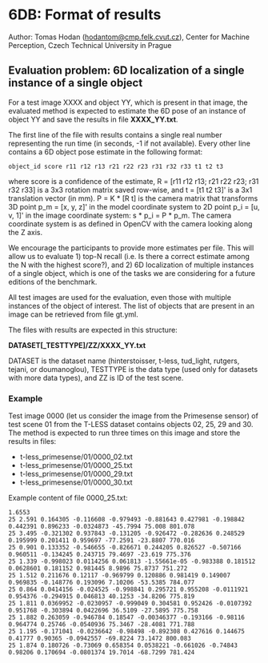 # 6DB: Format of results

Author: Tomas Hodan (hodantom@cmp.felk.cvut.cz), Center for Machine Perception,
Czech Technical University in Prague


## Evaluation problem: 6D localization of a single instance of a single object

For a test image XXXX and object YY, which is present in that image, the evaluated
method is expected to estimate the 6D pose of an instance of object YY and save
the results in file **XXXX\_YY.txt**.

The first line of the file with results contains a single real number
representing the run time (in seconds, -1 if not available). Every other line
contains a 6D object pose estimate in the following format:

```
object_id score r11 r12 r13 r21 r22 r23 r31 r32 r33 t1 t2 t3
```

where score is a confidence of the estimate, R = [r11 r12 r13; r21 r22 r23;
r31 r32 r33] is a 3x3 rotation matrix saved row-wise, and t = [t1 t2 t3]' is a
3x1 translation vector (in mm). P = K * [R t] is the camera matrix that
transforms 3D point p\_m = [x, y, z]' in the model coordinate system to 2D point
p\_i = [u, v, 1]' in the image coordinate system: s * p\_i = P * p\_m. The
camera coordinate system is as defined in OpenCV with the camera looking along
the Z axis.

We encourage the participants to provide more estimates per file. This will
allow us to evaluate 1) top-N recall (i.e. Is there a correct estimate among the N
with the highest score?), and 2) 6D localization of multiple instances of a
single object, which is one of the tasks we are considering for a future
editions of the benchmark.

All test images are used for the evaluation, even those with multiple instances
of the object of interest. The list of objects that are present in an image can
be retrieved from file gt.yml.

The files with results are expected in this structure:

**DATASET[\_TESTTYPE]/ZZ/XXXX\_YY.txt**

DATASET is the dataset name (hinterstoisser, t-less, tud_light, rutgers, tejani,
or doumanoglou), TESTTYPE is the data type (used only for datasets with more
data types), and ZZ is ID of the test scene.

### Example

Test image 0000 (let us consider the image from the Primesense sensor) of test
scene 01 from the T-LESS dataset contains objects 02, 25, 29 and 30. The method
is expected to run three times on this image and store the results in files:

- t-less_primesense/01/0000\_02.txt
- t-less_primesense/01/0000\_25.txt
- t-less_primesense/01/0000\_29.txt
- t-less_primesense/01/0000\_30.txt

Example content of file 0000_25.txt:
```
1.6553
25 2.591 0.164305 -0.116608 -0.979493 -0.881643 0.427981 -0.198842 0.442391 0.896233 -0.0324873 -45.7994 75.008 801.078
25 3.495 -0.321302 0.937843 -0.131205 -0.926472 -0.282636 0.248529 0.195999 0.201411 0.959697 -77.2591 -23.8807 770.016
25 0.901 0.133352 -0.546655 -0.826671 0.244205 0.826527 -0.507166 0.960511 -0.134245 0.243715 79.4697 -23.619 775.376
25 1.339 -0.998023 0.0114256 0.061813 -1.55661e-05 -0.983388 0.181512 0.0628601 0.181152 0.981445 8.9896 75.8737 751.272
25 1.512 0.211676 0.12117 -0.969799 0.120886 0.981419 0.149007 0.969835 -0.148776 0.193096 7.10206 -53.5385 784.077
25 0.864 0.0414156 -0.024525 -0.998841 0.295721 0.955208 -0.0111921 0.954376 -0.294915 0.046813 40.1253 -34.8206 775.819
25 1.811 0.0369952 -0.0230957 -0.999049 0.304581 0.952426 -0.0107392 0.951768 -0.303894 0.0422696 36.5109 -27.5895 775.758
25 1.882 0.263059 -0.946784 0.18547 -0.00346377 -0.193166 -0.98116 0.964774 0.25746 -0.0540936 75.3467 -28.4081 771.788
25 1.195 -0.171041 -0.0236642 -0.98498 -0.892308 0.427616 0.144675 0.41777 0.90365 -0.0942557 -69.8224 73.1472 800.083
25 1.874 0.180726 -0.73069 0.658354 0.0538221 -0.661026 -0.74843 0.98206 0.170694 -0.0801374 19.7014 -68.7299 781.424
```
